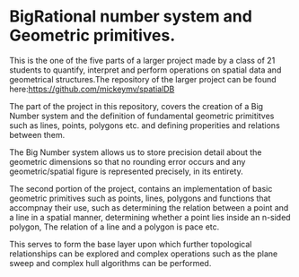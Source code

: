 # BigRational number system and Geometric primitives.
This is the one of the five parts of a larger project made by a class of 21 students to quantify, interpret and perform operations on spatial data and geometrical structures.The repository of the larger project can be found here:https://github.com/mickeymv/spatialDB

The part of the project in this repository, covers the creation of a Big Number system and the definition of fundamental geometric primititves such as lines, points, polygons etc. and defining properities and relations between them.

The Big Number system allows us to store precision detail about the geometric dimensions so that no rounding error occurs and any geometric/spatial figure is represented precisely, in its entirety.

The second portion of the project, contains an implementation of basic geometric primitives such as points, lines, polygons and functions that accompnay their use, such as determining the relation between a point and a line in a spatial manner, determining whether a point lies inside an n-sided polygon, The relation of a line and a polygon is pace etc.

This serves to form the base layer upon which further topological relationships can be explored and complex operations such as the plane sweep and complex hull algorithms can be performed.
